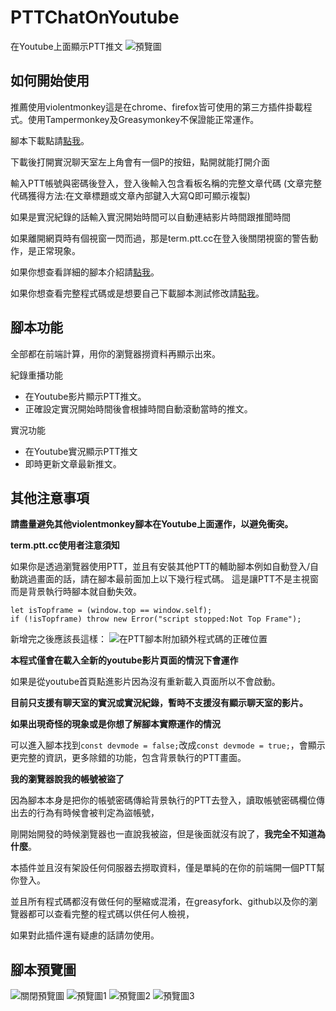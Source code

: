 # PTTChatOnYoutube
在Youtube上面顯示PTT推文
![](https://i.imgur.com/l3GfItu.png "預覽圖")
## 如何開始使用

推薦使用violentmonkey這是在chrome、firefox皆可使用的第三方插件掛載程式。使用Tampermonkey及Greasymonkey不保證能正常運作。

腳本下載點請[點我](https://greasyfork.org/zh-TW/scripts/418469-youtubechatonptt)。

下載後打開實況聊天室左上角會有一個P的按鈕，點開就能打開介面

輸入PTT帳號與密碼後登入，登入後輸入包含看板名稱的完整文章代碼
(文章完整代碼獲得方法:在文章標題或文章內部鍵入大寫Q即可顯示複製)

如果是實況紀錄的話輸入實況開始時間可以自動連結影片時間跟推聞時間

如果離開網頁時有個視窗一閃而過，那是term.ptt.cc在登入後關閉視窗的警告動作，是正常現象。

如果你想查看詳細的腳本介紹請[點我](https://github.com/zoosewu/PTTChatOnYoutube/tree/master/homepage)。

如果你想查看完整程式碼或是想要自己下載腳本測試修改請[點我](https://github.com/zoosewu/PTTChatOnYoutube/tree/master)。

## 腳本功能
全部都在前端計算，用你的瀏覽器撈資料再顯示出來。

紀錄重播功能
* 在Youtube影片顯示PTT推文。
* 正確設定實況開始時間後會根據時間自動滾動當時的推文。

實況功能
* 在Youtube實況顯示PTT推文
* 即時更新文章最新推文。

## 其他注意事項
**請盡量避免其他violentmonkey腳本在Youtube上面運作，以避免衝突。**

**term.ptt.cc使用者注意須知**

如果你是透過瀏覽器使用PTT，並且有安裝其他PTT的輔助腳本例如自動登入/自動跳過畫面的話，請在腳本最前面加上以下幾行程式碼。
這是讓PTT不是主視窗而是背景執行時腳本就自動失效。
```
let isTopframe = (window.top == window.self);
if (!isTopframe) throw new Error("script stopped:Not Top Frame");
```
新增完之後應該長這樣：
![在PTT腳本附加額外程式碼的正確位置](https://i.imgur.com/DHwFxSY.png "腳本間加程式碼示意圖")

**本程式僅會在載入全新的youtube影片頁面的情況下會運作**

如果是從youtube首頁點進影片因為沒有重新載入頁面所以不會啟動。

**目前只支援有聊天室的實況或實況紀錄，暫時不支援沒有顯示聊天室的影片。**

**如果出現奇怪的現象或是你想了解腳本實際運作的情況**

可以進入腳本找到```const devmode = false;```改成```const devmode = true;```，會顯示更完整的資訊，更多除錯的功能，包含背景執行的PTT畫面。

**我的瀏覽器說我的帳號被盜了**

因為腳本本身是把你的帳號密碼傳給背景執行的PTT去登入，讀取帳號密碼欄位傳出去的行為有時候會被判定為盜帳號，

剛開始開發的時候瀏覽器也一直說我被盜，但是後面就沒有說了，**我完全不知道為什麼**。

本插件並且沒有架設任何伺服器去撈取資料，僅是單純的在你的前端開一個PTT幫你登入。

並且所有程式碼都沒有做任何的壓縮或混淆，在greasyfork、github以及你的瀏覽器都可以查看完整的程式碼以供任何人檢視，

如果對此插件還有疑慮的話請勿使用。



## 腳本預覽圖

![](https://i.imgur.com/xxYMYZ4.png "關閉預覽圖")
![](https://i.imgur.com/sM6GtWz.png "預覽圖1")
![](https://i.imgur.com/UwDHu7i.png "預覽圖2")
![](https://i.imgur.com/Xn87juc.png "預覽圖3")